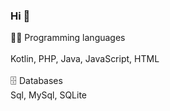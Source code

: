 ### Hi 👋
👨‍💻 Programming languages <br> <br>
Kotlin, PHP, Java, JavaScript, HTML <br> <br>
🗄️ Databases <br>
Sql, MySql, SQLite
<!--
**zorankocovic/zorankocovic** is a ✨ _special_ ✨ repository because its `README.md` (this file) appears on your GitHub profile.

Here are some ideas to get you started:

- 🔭 I’m currently working on ...
- 🌱 I’m currently learning ...
- 👯 I’m looking to collaborate on ...
- 🤔 I’m looking for help with ...
- 💬 Ask me about ...
- 📫 How to reach me: ...
- 😄 Pronouns: ...
- ⚡ Fun fact: ...
-->
